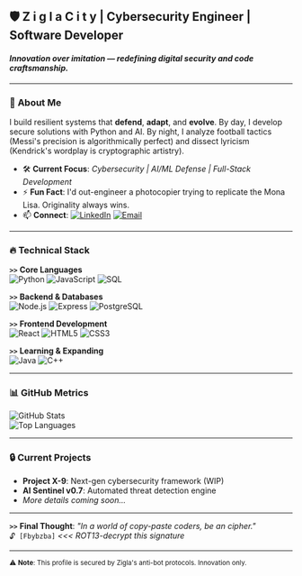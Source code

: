 ## 🛡️ Z i g l a  C i t y | Cybersecurity Engineer | Software Developer  
#### *Innovation over imitation — redefining digital security and code craftsmanship.*  

---

### 🧠 **About Me**  
I build resilient systems that **defend**, **adapt**, and **evolve**. By day, I develop secure solutions with Python and AI. By night, I analyze football tactics (Messi's precision is algorithmically perfect) and dissect lyricism (Kendrick's wordplay is cryptographic artistry).  

- 🛠 **Current Focus**: *Cybersecurity | AI/ML Defense | Full-Stack Development*  
- ⚡ **Fun Fact**: I'd out-engineer a photocopier trying to replicate the Mona Lisa. Originality always wins.  
- 📫 **Connect**: [![LinkedIn](https://img.shields.io/badge/-LinkedIn-0A66C2?style=flat&logo=linkedin)](https://www.linkedin.com/in/ziglacity) [![Email](https://img.shields.io/badge/-Email-EA4335?style=flat&logo=gmail)](mailto:ziglacity@gmail.com)  

---

### 🔥 **Technical Stack**  

**`>>`** **Core Languages**  
![Python](https://img.shields.io/badge/-Python-3776AB?logo=python&logoColor=white&style=for-the-badge) ![JavaScript](https://img.shields.io/badge/-JavaScript-F7DF1E?logo=javascript&logoColor=black&style=for-the-badge) ![SQL](https://img.shields.io/badge/-SQL-003B57?logo=database&logoColor=white&style=for-the-badge)  

**`>>`** **Backend & Databases**  
![Node.js](https://img.shields.io/badge/-Node.js-339933?logo=nodedotjs&logoColor=white&style=flat) ![Express](https://img.shields.io/badge/-Express-000000?logo=express&logoColor=white&style=flat) ![PostgreSQL](https://img.shields.io/badge/-PostgreSQL-4169E1?logo=postgresql&logoColor=white&style=flat)  

**`>>`** **Frontend Development**  
![React](https://img.shields.io/badge/-React-61DAFB?logo=react&logoColor=black&style=flat) ![HTML5](https://img.shields.io/badge/-HTML5-E34F26?logo=html5&logoColor=white&style=flat) ![CSS3](https://img.shields.io/badge/-CSS3-1572B6?logo=css3&logoColor=white&style=flat)  

**`>>`** **Learning & Expanding**  
![Java](https://img.shields.io/badge/-Java-007396?logo=java&logoColor=white&style=flat) ![C++](https://img.shields.io/badge/-C++-00599C?logo=cplusplus&logoColor=white&style=flat)  

---

### 📊 **GitHub Metrics**  
![GitHub Stats](https://github-readme-stats.vercel.app/api?username=ZiglaCity&show_icons=true&theme=nightowl&hide_border=true&bg_color=0D1117&title_color=2F81F7&icon_color=2F81F7)  
![Top Languages](https://github-readme-stats.vercel.app/api/top-langs/?username=ZiglaCity&layout=compact&theme=nightowl&hide_border=true&bg_color=0D1117&title_color=2F81F7)  

---

### 🔒 **Current Projects**  
- **Project X-9**: Next-gen cybersecurity framework (WIP)  
- **AI Sentinel v0.7**: Automated threat detection engine  
- *More details coming soon...*  

---

**`>>`** **Final Thought**: *"In a world of copy-paste coders, be an cipher."*  
`🔓 [Fbybzba]` *<<< ROT13-decrypt this signature*  

---

<sub>⚠️ **Note**: This profile is secured by Zigla's anti-bot protocols. Innovation only.</sub>  
